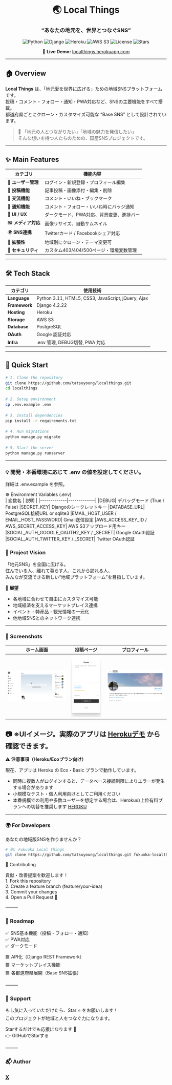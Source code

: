 <div align="center">

# 🌏 Local Things
### “あなたの地元を、世界とつなぐSNS”

![Python](https://img.shields.io/badge/Python-3.11-blue?logo=python)
![Django](https://img.shields.io/badge/Django-4.2.22-green?logo=django)
![Heroku](https://img.shields.io/badge/Deployed-Heroku-purple?logo=heroku)
![AWS S3](https://img.shields.io/badge/Storage-AWS%20S3-orange?logo=amazon-aws)
![License](https://img.shields.io/badge/License-MIT-lightgrey)
![Stars](https://img.shields.io/github/stars/tatsuyoung/localthings?style=social)

🚀 **Live Demo:** [localthings.herokuapp.com](https://localthings.herokuapp.com)

</div>

---

## 🏠 Overview

**Local Things** は、「地元愛を世界に広げる」ための地域SNSプラットフォームです。  
投稿・コメント・フォロー・通知・PWA対応など、SNSの主要機能をすべて搭載。  
都道府県ごとにクローン・カスタマイズ可能な “Base SNS” として設計されています。

> 💬 「地元の人とつながりたい」「地域の魅力を発信したい」  
> そんな想いを持つ人たちのための、国産SNSプロジェクトです。

---

## ✨ Main Features

| カテゴリ | 機能内容 |
|-----------|-----------|
| 👤 **ユーザー管理** | ログイン・新規登録・プロフィール編集 |
| 📝 **投稿機能** | 記事投稿・画像添付・編集・削除 |
| 💬 **交流機能** | コメント・いいね・ブックマーク |
| 🔔 **通知機能** | コメント・フォロー・いいね時にバッジ通知 |
| 🌈 **UI / UX** | ダークモード、PWA対応、背景変更、進捗バー |
| 🖼 **メディア対応** | 画像リサイズ、自動サムネイル |
| 🌍 **SNS連携** | Twitterカード / Facebookシェア対応 |
| 🧭 **拡張性** | 地域別にクローン・テーマ変更可 |
| 🧰 **セキュリティ** | カスタム403/404/500ページ・環境変数管理 |

---

## 🛠️ Tech Stack

| カテゴリ | 使用技術 |
|-----------|-----------|
| **Language** | Python 3.11, HTML5, CSS3, JavaScript, jQuery, Ajax |
| **Framework** | Django 4.2.22 |
| **Hosting** | Heroku |
| **Storage** | AWS S3 |
| **Database** | PostgreSQL |
| **OAuth** | Google 認証対応 |
| **Infra** | .env 管理, DEBUG切替, PWA 対応 |

---

## 🧩 Quick Start

```bash
# 1. Clone the repository
git clone https://github.com/tatsuyoung/localthings.git
cd localthings

# 2. Setup environment
cp .env.example .env

# 3. Install dependencies
pip install -r requirements.txt

# 4. Run migrations
python manage.py migrate

# 5. Start the server
python manage.py runserver

```
---

### 💡 開発・本番環境に応じて .env の値を設定してください。
詳細は .env.example を参照。<br>

⚙️ Environment Variables (.env) <br>
| 変数名	| 説明 |
|-------------|-------------|
|DEBUG|	デバッグモード (True / False)
|SECRET_KEY|	Djangoのシークレットキー
|DATABASE_URL|	PostgreSQL接続URL or sqlite3
|EMAIL_HOST_USER / EMAIL_HOST_PASSWORD|	Gmail送信設定
|AWS_ACCESS_KEY_ID / AWS_SECRET_ACCESS_KEY|	AWS S3アップロード用キー
|SOCIAL_AUTH_GOOGLE_OAUTH2_KEY / _SECRET|	Google OAuth認証
|SOCIAL_AUTH_TWITTER_KEY / _SECRET|	Twitter OAuth認証

### 🧠 Project Vision

「地元SNS」を全国に広げる。  
住んでいる人、離れて暮らす人、これから訪れる人、  
みんなが交流できる新しい“地域プラットフォーム”を目指しています。

🌟 **展望**

- 各地域に合わせて自由にカスタマイズ可能  
- 地域経済を支えるマーケットプレイス連携  
- イベント・特産品・観光情報の一元化  
- 他地域SNSとのネットワーク連携  

---

### 📸 Screenshots

| ホーム画面 | 投稿ページ | プロフィール |
|-------------|-------------|---------------|
| ![Home](assets/readme/home.png) | ![Post](assets/readme/post.png) | ![Profile](assets/readme/profile.png) |

📷 ※UIイメージ。実際のアプリは [Herokuデモ](https://localthings.herokuapp.com/) から確認できます。
---

⚠️ **注意事項（Heroku/Ecoプラン向け）**

現在、アプリは Heroku の Eco・Basic プランで動作しています。  
- 同時に複数人がログインすると、データベース接続制限によりエラーが発生する場合があります  
- 小規模なテスト・個人利用向けとしてご利用ください  
- 本番規模での利用や多数ユーザーを想定する場合は、Herokuの上位有料プランへの切替を推奨します
[HEROKU](https://jp.heroku.com/pricing)
---

### 🌍 For Developers

あなたの地域版SNSを作りませんか？

```bash
# 例: Fukuoka Local Things
git clone https://github.com/tatsuyoung/localthings.git fukuoka-localthings
```
🤝 Contributing

貢献・改善提案を歓迎します！ <br>
	1.	Fork this repository  <br>
	2.	Create a feature branch (feature/your-idea) <br>
	3.	Commit your changes <br>
	4.	Open a Pull Request 🚀

⸻

### 🧭 Roadmap  

✅ SNS基本機能（投稿・フォロー・通知）<br>
✅ PWA対応<br>
✅ ダークモード

🟩 API化（Django REST Framework）<br>
🟩 マーケットプレイス機能<br>
🟩 各都道府県展開（Base SNS拡張）

⸻

### 🌟 Support

もし気に入っていただけたら、Star ⭐️ をお願いします！<br>
このプロジェクトが地域と人をつなぐ力になります。

Starするだけでも応援になります 🙏<br>
👉 GitHubでStarする

⸻

### 📬 Author
### [X](https://x.com/tatsuyoung55)